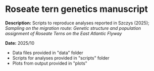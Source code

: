 # Roseate tern genetics manuscript

**Description:** Scripts to reproduce analyses reported in Szczys (2025); _Sampling on the migration route: Genetic structure and population assignment of Roseate Terns on the East Atlantic Flyway_

**Date:** 2025/10
- Data files provided in "data" folder
- Scripts for analyses provided in "scripts" folder
- Plots from output provided in "plots"
